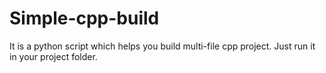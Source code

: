 # Simple-cpp-build
It is a python script which helps you build multi-file cpp project. Just run it in your project folder.
